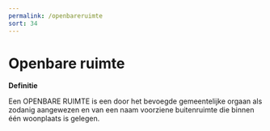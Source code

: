 ```yaml
---
permalink: /openbareruimte
sort: 34
---
```


Openbare ruimte
==============

**Definitie**

Een OPENBARE RUIMTE is een door het bevoegde gemeentelijke orgaan als zodanig
aangewezen en van een naam voorziene buitenruimte die binnen één woonplaats is
gelegen.
